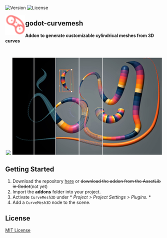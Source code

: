 ![Version](https://img.shields.io/badge/Godot-v4.0%20(beta%208)-informational) ![License](https://img.shields.io/github/license/cloudofoz/godot-curvemesh)

<img src="addons/curvemesh3d/icon.svg" width="64" align="left"/>

## godot-curvemesh
**Addon to generate customizable cylindrical meshes from 3D curves**

<br clear="left" />

<p align="center">
  <img src="media/cm_screen_2.gif" width="480" />
  <img src="media/cm_screen_1.jpg" width="480" />
</p>


## Getting Started

1. Download the repository [here](https://github.com/cloudofoz/godot-curvemesh/archive/refs/heads/main.zip) or ~~download the addon from the AssetLib in Godot~~(not yet)
2. Import the **addons** folder into your project.
3. Activate `CurveMesh3D` under * *Project > Project Settings > Plugins.* *
4. Add a `CurveMesh3D` node to the scene.


## License

[MIT License](/LICENSE.md)
